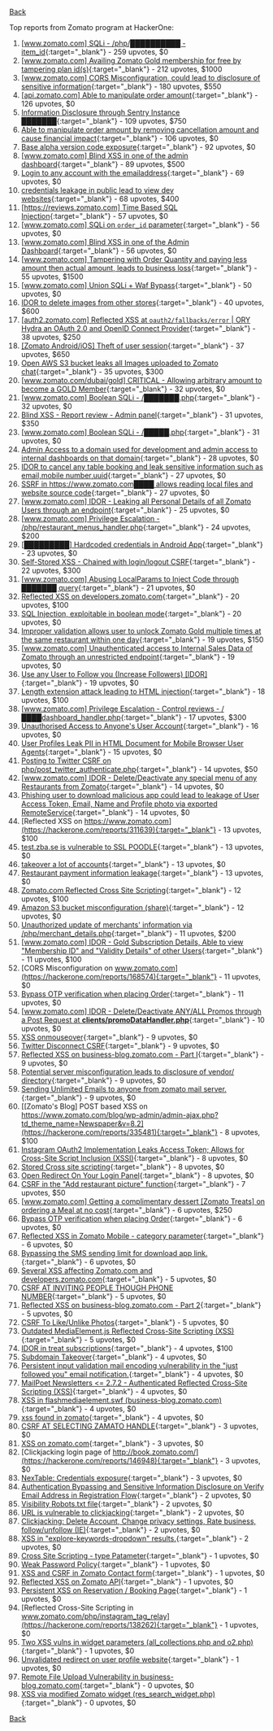 [Back](../README.md)

Top reports from Zomato program at HackerOne:

1. [[www.zomato.com] SQLi - /php/██████████ - item_id](https://hackerone.com/reports/403616){:target="_blank"} - 259 upvotes, $0
2. [[www.zomato.com] Availing Zomato Gold membership for free by tampering plan id(s)](https://hackerone.com/reports/511044){:target="_blank"} - 212 upvotes, $1000
3. [[www.zomato.com] CORS Misconfiguration, could lead to disclosure of sensitive information](https://hackerone.com/reports/426165){:target="_blank"} - 180 upvotes, $550
4. [[api.zomato.com] Able to manipulate order amount](https://hackerone.com/reports/512968){:target="_blank"} - 126 upvotes, $0
5. [Information Disclosure through Sentry Instance ███████](https://hackerone.com/reports/697512){:target="_blank"} - 109 upvotes, $750
6. [Able to manipulate order amount by removing cancellation amount and cause financial impact](https://hackerone.com/reports/614523){:target="_blank"} - 106 upvotes, $0
7. [Base alpha version code exposure](https://hackerone.com/reports/167859){:target="_blank"} - 92 upvotes, $0
8. [[www.zomato.com] Blind XSS in one of the admin dashboard](https://hackerone.com/reports/461272){:target="_blank"} - 89 upvotes, $500
9. [Login to any account with the emailaddress](https://hackerone.com/reports/245408){:target="_blank"} - 69 upvotes, $0
10. [credentials leakage in public lead to view dev websites](https://hackerone.com/reports/511440){:target="_blank"} - 68 upvotes, $400
11. [[https://reviews.zomato.com] Time Based SQL Injection](https://hackerone.com/reports/300176){:target="_blank"} - 57 upvotes, $0
12. [[www.zomato.com] SQLi on `order_id` parameter](https://hackerone.com/reports/358669){:target="_blank"} - 56 upvotes, $0
13. [[www.zomato.com] Blind XSS in one of the Admin Dashboard](https://hackerone.com/reports/419731){:target="_blank"} - 56 upvotes, $0
14. [[www.zomato.com] Tampering with Order Quantity and paying less amount then actual amount, leads to business loss](https://hackerone.com/reports/403783){:target="_blank"} - 55 upvotes, $1500
15. [[www.zomato.com] Union SQLi + Waf Bypass](https://hackerone.com/reports/258582){:target="_blank"} - 50 upvotes, $0
16. [IDOR to delete images from other stores](https://hackerone.com/reports/404797){:target="_blank"} - 40 upvotes, $600
17. [[auth2.zomato.com] Reflected XSS at `oauth2/fallbacks/error` | ORY Hydra an OAuth 2.0 and OpenID Connect Provider](https://hackerone.com/reports/456333){:target="_blank"} - 38 upvotes, $250
18. [[Zomato Android/iOS] Theft of user session](https://hackerone.com/reports/328486){:target="_blank"} - 37 upvotes, $650
19. [Open AWS S3 bucket leaks all Images uploaded to Zomato chat](https://hackerone.com/reports/507097){:target="_blank"} - 35 upvotes, $300
20. [[www.zomato.com/dubai/gold] CRITICAL - Allowing arbitrary amount to become a GOLD Member](https://hackerone.com/reports/254211){:target="_blank"} - 32 upvotes, $0
21. [[www.zomato.com] Boolean SQLi - /███████.php](https://hackerone.com/reports/301257){:target="_blank"} - 32 upvotes, $0
22. [Blind XSS - Report review - Admin panel](https://hackerone.com/reports/314126){:target="_blank"} - 31 upvotes, $350
23. [[www.zomato.com] Boolean SQLi - /█████.php](https://hackerone.com/reports/297534){:target="_blank"} - 31 upvotes, $0
24. [Admin Access to a domain used for development and admin access to internal dashboards on that domain](https://hackerone.com/reports/271407){:target="_blank"} - 28 upvotes, $0
25. [IDOR to cancel any table booking and leak sensitive information such as email,mobile number,uuid](https://hackerone.com/reports/265258){:target="_blank"} - 27 upvotes, $0
26. [SSRF in https://www.zomato.com████ allows reading local files and website source code](https://hackerone.com/reports/271224){:target="_blank"} - 27 upvotes, $0
27. [[www.zomato.com] IDOR - Leaking all Personal Details of all Zomato Users through an endpoint](https://hackerone.com/reports/269937){:target="_blank"} - 25 upvotes, $0
28. [[www.zomato.com] Privilege Escalation - /php/restaurant_menus_handler.php](https://hackerone.com/reports/300454){:target="_blank"} - 24 upvotes, $200
29. [[█████████] Hardcoded credentials in Android App](https://hackerone.com/reports/246995){:target="_blank"} - 23 upvotes, $0
30. [Self-Stored XSS - Chained with login/logout CSRF](https://hackerone.com/reports/632017){:target="_blank"} - 22 upvotes, $300
31. [[www.zomato.com] Abusing LocalParams to Inject Code through ███████ query](https://hackerone.com/reports/341600){:target="_blank"} - 21 upvotes, $0
32. [Reflected XSS on developers.zomato.com](https://hackerone.com/reports/418823){:target="_blank"} - 20 upvotes, $100
33. [SQL Injection, exploitable in boolean mode](https://hackerone.com/reports/246412){:target="_blank"} - 20 upvotes, $0
34. [Improper validation allows user to unlock Zomato Gold multiple times at the same restaurant within one day](https://hackerone.com/reports/486629){:target="_blank"} - 19 upvotes, $150
35. [[www.zomato.com] Unauthenticated access to Internal Sales Data of Zomato through an unrestricted endpoint](https://hackerone.com/reports/263535){:target="_blank"} - 19 upvotes, $0
36. [Use any User to Follow you (Increase Followers) [IDOR]](https://hackerone.com/reports/245969){:target="_blank"} - 19 upvotes, $0
37. [Length extension attack leading to HTML injection](https://hackerone.com/reports/251572){:target="_blank"} - 18 upvotes, $100
38. [[www.zomato.com] Privilege Escalation - Control reviews - /████dashboard_handler.php](https://hackerone.com/reports/300099){:target="_blank"} - 17 upvotes, $300
39. [Unauthorised Access to Anyone's User Account](https://hackerone.com/reports/202921){:target="_blank"} - 16 upvotes, $0
40. [User Profiles Leak PII in HTML Document for Mobile Browser User Agents](https://hackerone.com/reports/288596){:target="_blank"} - 15 upvotes, $0
41. [Posting to Twitter CSRF on php/post_twitter_authenticate.php](https://hackerone.com/reports/249234){:target="_blank"} - 14 upvotes, $50
42. [[www.zomato.com] IDOR - Delete/Deactivate any special menu of any Restaurants from Zomato](https://hackerone.com/reports/264919){:target="_blank"} - 14 upvotes, $0
43. [Phishing user to download malicious app could lead to leakage of User Access Token, Email, Name and Profile photo via exported RemoteService](https://hackerone.com/reports/384257){:target="_blank"} - 14 upvotes, $0
44. [Reflected XSS on https://www.zomato.com](https://hackerone.com/reports/311639){:target="_blank"} - 13 upvotes, $100
45. [test.zba.se is vulnerable to SSL POODLE](https://hackerone.com/reports/201520){:target="_blank"} - 13 upvotes, $0
46. [takeover a lot of accounts](https://hackerone.com/reports/180388){:target="_blank"} - 13 upvotes, $0
47. [Restaurant payment information leakage](https://hackerone.com/reports/252043){:target="_blank"} - 13 upvotes, $0
48. [Zomato.com Reflected Cross Site Scripting](https://hackerone.com/reports/303522){:target="_blank"} - 12 upvotes, $100
49. [Amazon S3 bucket misconfiguration (share)](https://hackerone.com/reports/229690){:target="_blank"} - 12 upvotes, $0
50. [Unauthorized update of merchants' information via /php/merchant_details.php](https://hackerone.com/reports/255651){:target="_blank"} - 11 upvotes, $200
51. [[www.zomato.com] IDOR - Gold Subscription Details, Able to view "Membership ID" and "Validity Details" of other Users](https://hackerone.com/reports/344145){:target="_blank"} - 11 upvotes, $100
52. [CORS Misconfiguration on www.zomato.com](https://hackerone.com/reports/168574){:target="_blank"} - 11 upvotes, $0
53. [Bypass OTP verification when placing Order](https://hackerone.com/reports/247158){:target="_blank"} - 11 upvotes, $0
54. [[www.zomato.com] IDOR - Delete/Deactivate ANY/ALL Promos through a Post Request at **clients/promoDataHandler.php**](https://hackerone.com/reports/264754){:target="_blank"} - 10 upvotes, $0
55. [XSS onmouseover](https://hackerone.com/reports/139981){:target="_blank"} - 9 upvotes, $0
56. [Twitter Disconnect CSRF](https://hackerone.com/reports/114127){:target="_blank"} - 9 upvotes, $0
57. [Reflected XSS on business-blog.zomato.com - Part I](https://hackerone.com/reports/137905){:target="_blank"} - 9 upvotes, $0
58. [Potential server misconfiguration leads to disclosure of vendor/ directory](https://hackerone.com/reports/271391){:target="_blank"} - 9 upvotes, $0
59. [Sending Unlimited Emails to anyone from zomato mail server.](https://hackerone.com/reports/518928){:target="_blank"} - 9 upvotes, $0
60. [[Zomato's Blog] POST based XSS on https://www.zomato.com/blog/wp-admin/admin-ajax.php?td_theme_name=Newspaper&v=8.2](https://hackerone.com/reports/335481){:target="_blank"} - 8 upvotes, $100
61. [Instagram OAuth2 Implementation Leaks Access Token; Allows for Cross-Site Script Inclusion (XSSI)](https://hackerone.com/reports/138270){:target="_blank"} - 8 upvotes, $0
62. [Stored Cross site scripting](https://hackerone.com/reports/145246){:target="_blank"} - 8 upvotes, $0
63. [Open Redirect On Your Login Panel](https://hackerone.com/reports/473064){:target="_blank"} - 8 upvotes, $0
64. [CSRF in the "Add restaurant picture" function](https://hackerone.com/reports/169699){:target="_blank"} - 7 upvotes, $50
65. [[www.zomato.com] Getting a complimentary dessert [Zomato Treats] on ordering a Meal at no cost](https://hackerone.com/reports/321938){:target="_blank"} - 6 upvotes, $250
66. [Bypass OTP verification when placing Order](https://hackerone.com/reports/142221){:target="_blank"} - 6 upvotes, $0
67. [Reflected XSS in Zomato Mobile - category parameter](https://hackerone.com/reports/230119){:target="_blank"} - 6 upvotes, $0
68. [Bypassing the SMS sending limit for download app link.](https://hackerone.com/reports/517711){:target="_blank"} - 6 upvotes, $0
69. [Several XSS affecting Zomato.com and developers.zomato.com](https://hackerone.com/reports/114631){:target="_blank"} - 5 upvotes, $0
70. [CSRF AT INVITING PEOPLE THOUGH PHONE NUMBER](https://hackerone.com/reports/113865){:target="_blank"} - 5 upvotes, $0
71. [Reflected XSS on business-blog.zomato.com - Part 2](https://hackerone.com/reports/137906){:target="_blank"} - 5 upvotes, $0
72. [CSRF To Like/Unlike Photos](https://hackerone.com/reports/230837){:target="_blank"} - 5 upvotes, $0
73. [Outdated MediaElement.js Reflected Cross-Site Scripting (XSS)](https://hackerone.com/reports/155228){:target="_blank"} - 5 upvotes, $0
74. [IDOR in treat subscriptions](https://hackerone.com/reports/313050){:target="_blank"} - 4 upvotes, $100
75. [Subdomain Takeover](https://hackerone.com/reports/113869){:target="_blank"} - 4 upvotes, $0
76. [Persistent input validation mail encoding vulnerability in the "just followed you" email notification.](https://hackerone.com/reports/114879){:target="_blank"} - 4 upvotes, $0
77. [MailPoet Newsletters \<= 2.7.2 - Authenticated Reflected Cross-Site Scripting (XSS)](https://hackerone.com/reports/200355){:target="_blank"} - 4 upvotes, $0
78. [XSS in flashmediaelement.swf (business-blog.zomato.com)](https://hackerone.com/reports/200351){:target="_blank"} - 4 upvotes, $0
79. [xss found in zomato](https://hackerone.com/reports/240989){:target="_blank"} - 4 upvotes, $0
80. [CSRF AT SELECTING ZAMATO HANDLE](https://hackerone.com/reports/113857){:target="_blank"} - 3 upvotes, $0
81. [XSS on zomato.com](https://hackerone.com/reports/143294){:target="_blank"} - 3 upvotes, $0
82. [Clickjacking login page of http://book.zomato.com/](https://hackerone.com/reports/146948){:target="_blank"} - 3 upvotes, $0
83. [NexTable: Credentials exposure](https://hackerone.com/reports/120941){:target="_blank"} - 3 upvotes, $0
84. [Authentication Bypassing and Sensitive Information Disclosure on Verify Email Address in Registration Flow](https://hackerone.com/reports/124151){:target="_blank"} - 2 upvotes, $0
85. [Visibility Robots.txt file](https://hackerone.com/reports/156182){:target="_blank"} - 2 upvotes, $0
86. [URL is vulnerable to clickjacking](https://hackerone.com/reports/337219){:target="_blank"} - 2 upvotes, $0
87. [Clickjacking: Delete Account, Change privacy settings, Rate business, follow/unfollow (IE)](https://hackerone.com/reports/338569){:target="_blank"} - 2 upvotes, $0
88. [XSS in "explore-keywords-dropdown" results.](https://hackerone.com/reports/347567){:target="_blank"} - 2 upvotes, $0
89. [Cross Site Scripting - type Patameter](https://hackerone.com/reports/114151){:target="_blank"} - 1 upvotes, $0
90. [Weak Password Policy](https://hackerone.com/reports/115036){:target="_blank"} - 1 upvotes, $0
91. [XSS and CSRF in Zomato Contact form](https://hackerone.com/reports/115248){:target="_blank"} - 1 upvotes, $0
92. [Reflected XSS on Zomato API](https://hackerone.com/reports/125762){:target="_blank"} - 1 upvotes, $0
93. [Persistent XSS on Reservation / Booking Page](https://hackerone.com/reports/123005){:target="_blank"} - 1 upvotes, $0
94. [Reflected Cross-Site Scripting in www.zomato.com/php/instagram_tag_relay](https://hackerone.com/reports/138262){:target="_blank"} - 1 upvotes, $0
95. [Two XSS vulns in widget parameters (all_collections.php and o2.php)](https://hackerone.com/reports/115560){:target="_blank"} - 1 upvotes, $0
96. [Unvalidated redirect on user profile website](https://hackerone.com/reports/143265){:target="_blank"} - 1 upvotes, $0
97. [Remote File Upload Vulnerability in business-blog.zomato.com](https://hackerone.com/reports/114389){:target="_blank"} - 0 upvotes, $0
98. [XSS via modified Zomato widget (res_search_widget.php)](https://hackerone.com/reports/115402){:target="_blank"} - 0 upvotes, $0


[Back](../README.md)